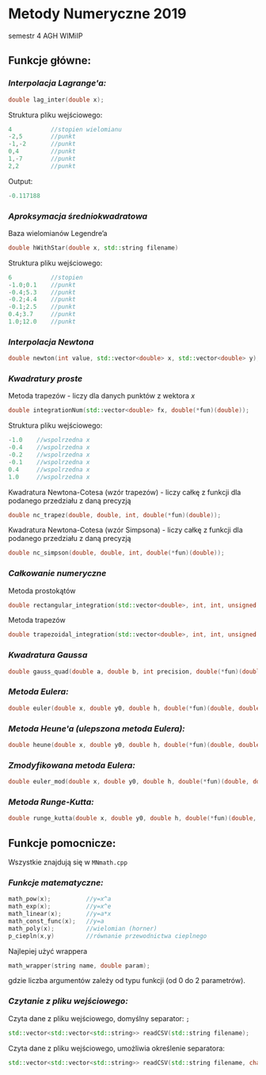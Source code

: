 # Metody Numeryczne 2019
semestr 4 AGH WIMiIP

## Funkcje główne:

### *Interpolacja Lagrange'a:*
```cpp
double lag_inter(double x);
```

Struktura pliku wejściowego:

```cpp
4           //stopien wielomianu
-2,5        //punkt
-1,-2       //punkt
0,4         //punkt
1,-7        //punkt
2,2         //punkt
```

Output:
```cpp
-0.117188 
```



### *Aproksymacja średniokwadratowa*
Baza wielomianów Legendre’a
```cpp
double hWithStar(double x, std::string filename)
```

Struktura pliku wejściowego:

```cpp
6           //stopien
-1.0;0.1    //punkt
-0.4;5.3    //punkt
-0.2;4.4    //punkt
-0.1;2.5    //punkt
0.4;3.7     //punkt
1.0;12.0    //punkt
```

### *Interpolacja Newtona*

```cpp
double newton(int value, std::vector<double> x, std::vector<double> y);
```

### *Kwadratury proste*

Metoda trapezów - liczy dla danych punktów z wektora *x*
```cpp
double integrationNum(std::vector<double> fx, double(*fun)(double));
```

Struktura pliku wejściowego:

```cpp
-1.0    //wspolrzedna x
-0.4    //wspolrzedna x
-0.2    //wspolrzedna x
-0.1    //wspolrzedna x
0.4     //wspolrzedna x
1.0     //wspolrzedna x
```

Kwadratura Newtona-Cotesa (wzór trapezów)  - liczy całkę z funkcji dla podanego przedziału z daną precyzją
```cpp
double nc_trapez(double, double, int, double(*fun)(double));
```

Kwadratura Newtona-Cotesa (wzór Simpsona)  - liczy całkę z funkcji dla podanego przedziału z daną precyzją
```cpp
double nc_simpson(double, double, int, double(*fun)(double));
```

### *Całkowanie numeryczne*

Metoda prostokątów
```cpp
double rectangular_integration(std::vector<double>, int, int, unsigned int);
```

Metoda trapezów
```cpp
double trapezoidal_integration(std::vector<double>, int, int, unsigned int);
```

### *Kwadratura Gaussa*

```cpp
double gauss_quad(double a, double b, int precision, double(*fun)(double));
```

### *Metoda Eulera:*

```cpp
double euler(double x, double y0, double h, double(*fun)(double, double));
```

### *Metoda Heune'a (ulepszona metoda Eulera):*

```cpp
double heune(double x, double y0, double h, double(*fun)(double, double));
```

### *Zmodyfikowana metoda Eulera:*

```cpp
double euler_mod(double x, double y0, double h, double(*fun)(double, double));
```

### *Metoda Runge-Kutta:*

```cpp
double runge_kutta(double x, double y0, double h, double(*fun)(double, double));
```

## Funkcje pomocnicze: 

Wszystkie znajdują się w ``` MNmath.cpp ```

### *Funkcje matematyczne:*

```cpp
math_pow(x);          //y=x^a
math_exp(x);          //y=x^e
math_linear(x);       //y=a*x
math_const_func(x);   //y=a
math_poly(x);         //wielomian (horner)
p_ciepln(x,y)         //równanie przewodnictwa cieplnego
```

Najlepiej użyć wrappera
```cpp 
math_wrapper(string name, double param); 
``` 
gdzie liczba argumentów zależy od typu funkcji (od 0 do 2 parametrów).

### *Czytanie z pliku wejściowego:*

Czyta dane z pliku wejściowego, domyślny separator:  ```;```

```cpp
std::vector<std::vector<std::string>> readCSV(std::string filename);
```

Czyta dane z pliku wejściowego, umożliwia określenie separatora:

```cpp
std::vector<std::vector<std::string>> readCSV(std::string filename, char delimeter);
```
